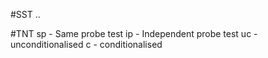 #SST
..

#TNT
sp - Same probe test
ip - Independent probe test
uc - unconditionalised
c  - conditionalised
